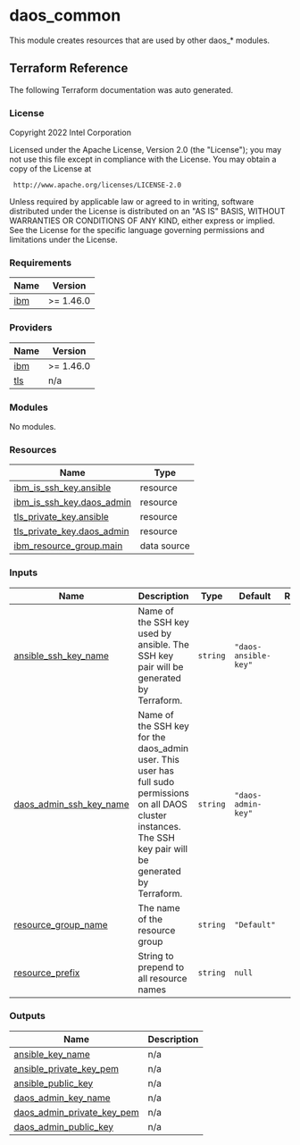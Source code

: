 # daos_common

This module creates resources that are used by other daos_* modules.

## Terraform Reference

The following Terraform documentation was auto generated.

### License

<!-- BEGINNING OF PRE-COMMIT-TERRAFORM DOCS HOOK -->
Copyright 2022 Intel Corporation

Licensed under the Apache License, Version 2.0 (the "License");
you may not use this file except in compliance with the License.
You may obtain a copy of the License at

     http://www.apache.org/licenses/LICENSE-2.0

Unless required by applicable law or agreed to in writing, software
distributed under the License is distributed on an "AS IS" BASIS,
WITHOUT WARRANTIES OR CONDITIONS OF ANY KIND, either express or implied.
See the License for the specific language governing permissions and
limitations under the License.

### Requirements

| Name | Version |
|------|---------|
| <a name="requirement_ibm"></a> [ibm](#requirement\_ibm) | >= 1.46.0 |

### Providers

| Name | Version |
|------|---------|
| <a name="provider_ibm"></a> [ibm](#provider\_ibm) | >= 1.46.0 |
| <a name="provider_tls"></a> [tls](#provider\_tls) | n/a |

### Modules

No modules.

### Resources

| Name | Type |
|------|------|
| [ibm_is_ssh_key.ansible](https://registry.terraform.io/providers/IBM-Cloud/ibm/latest/docs/resources/is_ssh_key) | resource |
| [ibm_is_ssh_key.daos_admin](https://registry.terraform.io/providers/IBM-Cloud/ibm/latest/docs/resources/is_ssh_key) | resource |
| [tls_private_key.ansible](https://registry.terraform.io/providers/hashicorp/tls/latest/docs/resources/private_key) | resource |
| [tls_private_key.daos_admin](https://registry.terraform.io/providers/hashicorp/tls/latest/docs/resources/private_key) | resource |
| [ibm_resource_group.main](https://registry.terraform.io/providers/IBM-Cloud/ibm/latest/docs/data-sources/resource_group) | data source |

### Inputs

| Name | Description | Type | Default | Required |
|------|-------------|------|---------|:--------:|
| <a name="input_ansible_ssh_key_name"></a> [ansible\_ssh\_key\_name](#input\_ansible\_ssh\_key\_name) | Name of the SSH key used by ansible. The SSH key pair will be generated by Terraform. | `string` | `"daos-ansible-key"` | no |
| <a name="input_daos_admin_ssh_key_name"></a> [daos\_admin\_ssh\_key\_name](#input\_daos\_admin\_ssh\_key\_name) | Name of the SSH key for the daos\_admin user. This user has full sudo permissions on all DAOS cluster instances.  The SSH key pair will be generated by Terraform. | `string` | `"daos-admin-key"` | no |
| <a name="input_resource_group_name"></a> [resource\_group\_name](#input\_resource\_group\_name) | The name of the resource group | `string` | `"Default"` | no |
| <a name="input_resource_prefix"></a> [resource\_prefix](#input\_resource\_prefix) | String to prepend to all resource names | `string` | `null` | no |

### Outputs

| Name | Description |
|------|-------------|
| <a name="output_ansible_key_name"></a> [ansible\_key\_name](#output\_ansible\_key\_name) | n/a |
| <a name="output_ansible_private_key_pem"></a> [ansible\_private\_key\_pem](#output\_ansible\_private\_key\_pem) | n/a |
| <a name="output_ansible_public_key"></a> [ansible\_public\_key](#output\_ansible\_public\_key) | n/a |
| <a name="output_daos_admin_key_name"></a> [daos\_admin\_key\_name](#output\_daos\_admin\_key\_name) | n/a |
| <a name="output_daos_admin_private_key_pem"></a> [daos\_admin\_private\_key\_pem](#output\_daos\_admin\_private\_key\_pem) | n/a |
| <a name="output_daos_admin_public_key"></a> [daos\_admin\_public\_key](#output\_daos\_admin\_public\_key) | n/a |
<!-- END OF PRE-COMMIT-TERRAFORM DOCS HOOK -->
